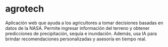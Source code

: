 # agrotech
Aplicación web que ayuda a los agricultores a tomar decisiones basadas en datos de la NASA. Permite ingresar información del terreno y obtener predicciones de precipitación, sequía e inundación. Además, usa IA para brindar recomendaciones personalizadas y asesoría en tiempo real.
